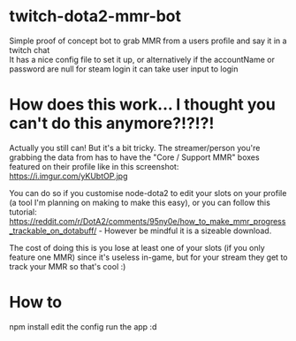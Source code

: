 # twitch-dota2-mmr-bot
Simple proof of concept bot to grab MMR from a users profile and say it in a twitch chat  
It has a nice config file to set it up, or alternatively if the accountName or password are null for steam login it can take user input to login

# How does this work... I thought you can't do this anymore?!?!?!
Actually you still can! But it's a bit tricky. The streamer/person you're grabbing the data from has to have the "Core / Support MMR" boxes featured on their profile like in this screenshot: https://i.imgur.com/yKUbtOP.jpg

You can do so if you customise node-dota2 to edit your slots on your profile (a tool I'm planning on making to make this easy), or you can follow this tutorial: https://reddit.com/r/DotA2/comments/95ny0e/how_to_make_mmr_progress_trackable_on_dotabuff/ - However be mindful it is a sizeable download.

The cost of doing this is you lose at least one of your slots (if you only feature one MMR) since it's useless in-game, but for your stream they get to track your MMR so that's cool :)

# How to
npm install
edit the config
run the app :d
